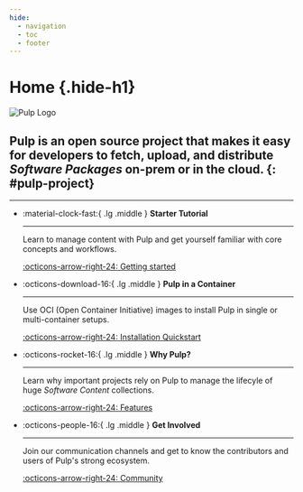```yaml
---
hide:
  - navigation
  - toc
  - footer
---
```


# Home {.hide-h1}
<div class="hero-header" markdown>

![Pulp Logo](site:pulpcore/docs/assets/pulp_logo_big.png)

## Pulp is an open source project that makes it easy for developers to fetch, upload, and distribute *Software Packages* on-prem or in the cloud. {: #pulp-project}

</div>

---

<div class="grid cards" markdown>

-   :material-clock-fast:{ .lg .middle } **Starter Tutorial**

    ---

    Learn to manage content with Pulp and get yourself familiar with core concepts and workflows.

    [:octicons-arrow-right-24: Getting started](site:pulpcore/docs/user/tutorials/01-overview/)

-   :octicons-download-16:{ .lg .middle } **Pulp in a Container**

    ---

    Use OCI (Open Container Initiative) images to install Pulp in single or multi-container setups.

    [:octicons-arrow-right-24: Installation Quickstart](site:pulp-oci-images/docs/admin/tutorials/quickstart/)

-   :octicons-rocket-16:{ .lg .middle } **Why Pulp?**

    ---

    Learn why important projects rely on Pulp to manage the lifecyle of huge *Software Content* collections.

    [:octicons-arrow-right-24: Features](#)

-   :octicons-people-16:{ .lg .middle } **Get Involved**

    ---

    Join our communication channels and get to know the contributors and users of Pulp's strong ecosystem.

    [:octicons-arrow-right-24: Community](#)

</div>
